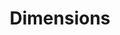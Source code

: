 ---
layout: default
bigquery: https://console.cloud.google.com/bigquery?p=covid-19-dimensions-ai&page=table&d=data&t=publications
contributors: Digital Science, https://www.digital-science.com/
cost: Free for personal, non-commercial use.
description: Dimensions contains more than 100 million publications, ranging from
  articles published in scholarly journals, books and book chapters, to preprints
  and conference proceedings. All publications are contextualized with linked data
  sets, funding, publications, patents, clinical trials, and policy documents. You
  can also view associated categories, funders, institutions, and researcher profiles.
documentation: https://docs.dimensions.ai/bigquery/index.html
last_edit: Mon, 04 Apr 2022 19:04:00 GMT
location: https://www.dimensions.ai/products/free/
maintained_by: Digital Science, https://www.digital-science.com/
schema_fields: '[''category_hrcs_hc'', ''funder_org_acronyms'', ''authors'', ''email_address'',
  ''category_sdg'', ''organisation_details'', ''funding_cad'', ''phase'', ''mesh_headings'',
  ''publication_ids'', ''relationships'', ''funding_jpy'', ''editors'', ''funder_org_countries'',
  ''category_uoa'', ''research_org_countries'', ''book_series_title'', ''issue'',
  ''funding_details'', ''start_date'', ''funding_eur'', ''associated_publication_doi'',
  ''acknowledgements'', ''links'', ''types'', ''expiration_date'', ''category_hra'',
  ''proceedings_title'', ''funding_currency'', ''journal_lists'', ''open_access_categories'',
  ''funder_orgs'', ''original_assignee_orgs'', ''labels'', ''family_members_ids'',
  ''type'', ''funding_nzd'', ''application_number'', ''granted_year'', ''mesh_terms'',
  ''publisher'', ''research_orgs'', ''legal_status'', ''open_access_categories_v2'',
  ''pmcid'', ''external_ids'', ''original_assignee'', ''assignee_orgs'', ''citation_string'',
  ''category_bra'', ''license'', ''embargo_date'', ''altmetrics'', ''title'', ''cpc'',
  ''abstract'', ''resulting_publication_ids'', ''eisbn'', ''category_icrp_ct'', ''id'',
  ''granted_date'', ''citations_count'', ''date_inserted'', ''created_date'', ''repository_url'',
  ''repository_name'', ''original_abstract'', ''funding_gbp'', ''jurisdiction'', ''original_assignee_countries'',
  ''funder_countries'', ''funder_org_state_codes'', ''source_id'', ''foa_number'',
  ''family_count'', ''family_id'', ''current_assignee_countries'', ''grant_number'',
  ''associated_publication_arxiv_id'', ''associated_publication_id'', ''pages'', ''funding_usd'',
  ''filing_date'', ''date_normal'', ''cited_by_ids'', ''associated_publication_pmid'',
  ''resulting_publication_doi'', ''journal'', ''funder_org_cities'', ''parent_id'',
  ''acronyms'', ''citations'', ''date'', ''end_year'', ''language'', ''categories'',
  ''filing_year'', ''associated_grant_ids'', ''ipcr'', ''conditions'', ''registry'',
  ''description'', ''volume'', ''doi'', ''research_org_cities'', ''inventor_names'',
  ''aliases'', ''funding_aud'', ''date_imported_gbq'', ''name'', ''publication_date'',
  ''research_org_city_names'', ''supporting_grant_ids'', ''research_org_state_codes'',
  ''category_for'', ''current_assignee_orgs'', ''funder_org'', ''publication_year'',
  ''expiration_year'', ''isbn'', ''year'', ''address'', ''priority_date'', ''wikipedia_url'',
  ''gender'', ''priority_year'', ''concepts'', ''arxiv_id'', ''research_org_country_names'',
  ''book_title'', ''category_rcdc'', ''category_icrp_cso'', ''status'', ''metrics'',
  ''legal_events'', ''current_assignee'', ''linkout'', ''investigators'', ''date_print'',
  ''funding_amount'', ''patent_ids'', ''researcher_ids'', ''conference'', ''interventions'',
  ''kind'', ''date_modified'', ''pmid'', ''reference_ids'', ''subtitles'', ''active_years'',
  ''research_org_state_names'', ''category_hrcs_rac'', ''assignee_countries'', ''date_online'',
  ''brief_title'', ''clinical_trial_ids'', ''start_year'', ''established'', ''original_title'',
  ''end_date'', ''acronym'', ''repository_id'', ''filing_status'', ''funding_chf'',
  ''funding_cny'']'
shortname: dimensions
tags:
- scholarly literature
- patents
- funding
- clinical trials
- academic profiles
terms_of_use: 'Use of both the Dimensions COVID-19 dataset and full Dimensions dataset
  are subject to the Dimensions Terms of use: https://www.dimensions.ai/policies-terms-legal '
title: Dimensions
uuid: dcff88bd-fe6b-4fdb-8159-809bf9d7bc1c
---